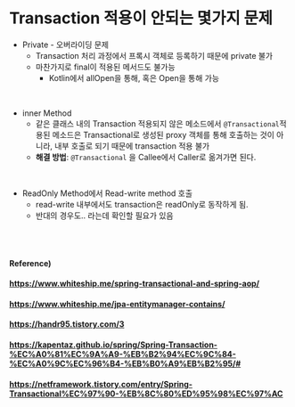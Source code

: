 # Transaction 적용이 안되는 몇가지 문제

* Private - 오버라이딩 문제
  * Transaction 처리 과정에서 프록시 객체로 등록하기 때문에 private 불가
  * 마찬가지로 final이 적용된 메서드도 불가능
    * Kotlin에서 allOpen을 통해, 혹은 Open을 통해 가능

<br>

* inner Method
  * 같은 클래스 내의 Transaction 적용되지 않은 메소드에서 `@Transactional`적용된 메소드은 Transactional로 생성된 proxy 객체를 통해 호출하는 것이 아니라, 내부 호출로 되기 때문에 transaction 적용 불가
  * **해결 방법**: `@Transactional` 을 Callee에서 Caller로 옮겨가면 된다.

<br>

* ReadOnly Method에서 Read-write method 호출
  * read-write 내부에서도 transaction은 readOnly로 동작하게 됨.
  * 반대의 경우도.. 라는데 확인할 필요가 있음

<Br><br>

#### Reference)

#### https://www.whiteship.me/spring-transactional-and-spring-aop/

#### https://www.whiteship.me/jpa-entitymanager-contains/

#### https://handr95.tistory.com/3

#### https://kapentaz.github.io/spring/Spring-Transaction-%EC%A0%81%EC%9A%A9-%EB%B2%94%EC%9C%84-%EC%A0%9C%EC%96%B4-%EB%B0%A9%EB%B2%95/#

#### https://netframework.tistory.com/entry/Spring-Transactional%EC%97%90-%EB%8C%80%ED%95%98%EC%97%AC
